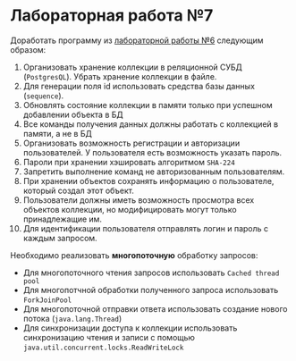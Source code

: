 # Лабораторная работа №7

Доработать программу из [лабораторной работы №6](https://github.com/MrDvD/itmo_labs/tree/master/programming/6) следующим образом:

1. Организовать хранение коллекции в реляционной СУБД (`PostgresQL`). Убрать хранение коллекции в файле.
2. Для генерации поля id использовать средства базы данных (`sequence`).
3. Обновлять состояние коллекции в памяти только при успешном добавлении объекта в БД
4. Все команды получения данных должны работать с коллекцией в памяти, а не в БД
5. Организовать возможность регистрации и авторизации пользователей. У пользователя есть возможность указать пароль.
6. Пароли при хранении хэшировать алгоритмом `SHA-224`
7. Запретить выполнение команд не авторизованным пользователям.
8. При хранении объектов сохранять информацию о пользователе, который создал этот объект.
9. Пользователи должны иметь возможность просмотра всех объектов коллекции, но модифицировать могут только принадлежащие им.
10. Для идентификации пользователя отправлять логин и пароль с каждым запросом.

Необходимо реализовать **многопоточную** обработку запросов:

- Для многопоточного чтения запросов использовать `Cached thread pool`
- Для многопотчной обработки полученного запроса использовать `ForkJoinPool`
- Для многопоточной отправки ответа использовать создание нового потока (`java.lang.Thread`)
- Для синхронизации доступа к коллекции использовать синхронизацию чтения и записи с помощью `java.util.concurrent.locks.ReadWriteLock`
